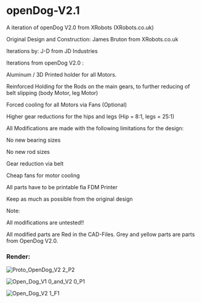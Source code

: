 # openDog-V2.1

A iteration of openDog V2.0 from XRobots (XRobots.co.uk)

Original Design and Construction:
James Bruton from XRobots.co.uk

Iterations by:
J-D from JD Industries


Iterations from openDog V2.0 :

Aluminum / 3D Printed holder for all Motors.

Reinforced Holding for the Rods on the main gears, to further reducing of belt slipping (body Motor, leg Motor)

Forced cooling for all Motors via Fans (Optional)

Higher gear reductions for the hips and legs (Hip = 8:1, legs = 25:1)


All Modifications are made with the following limitations for the design:

No new bearing sizes

No new rod sizes

Gear reduction via belt

Cheap fans for motor cooling

All parts have to be printable fia FDM Printer

Keep as much as possible from the original design


Note:

All modifications are untested!!

All modified parts are Red in the CAD-Files. Grey and yellow parts are parts from OpenDog V2.0.


### Render:

![Proto_OpenDog_V2 2_P2](https://user-images.githubusercontent.com/69418133/110114413-ea18a100-7db4-11eb-880a-826a834f9a01.png)

![Open_Dog_V1 0_and_V2 0_P1](https://user-images.githubusercontent.com/69418133/110114499-0e747d80-7db5-11eb-9b0c-7d0ecaf6fb44.png)

![Open_Dog_V2 1_F1](https://user-images.githubusercontent.com/69418133/110114530-19c7a900-7db5-11eb-803b-be30cfba6729.png)
